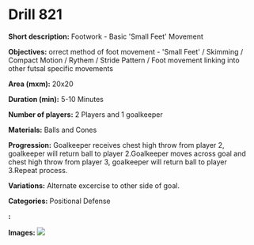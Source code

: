# Drill 821

**Short description:**
Footwork - Basic 'Small Feet' Movement

**Objectives:**
orrect method of foot movement - 'Small Feet' / Skimming / Compact Motion / Rythem / Stride Pattern / Foot movement linking into other futsal specific movements

**Area (mxm):**
20x20

**Duration (min):**
5-10 Minutes

**Number of players:**
2 Players and 1 goalkeeper

**Materials:**
Balls and Cones

**Progression:**
Goalkeeper receives chest high throw from player 2, goalkeeper will return ball to player 2.Goalkeeper moves across goal and chest high throw from player 3, goalkeeper will return ball to player 3.Repeat process.

**Variations:**
Alternate excercise to other side of goal.

**Categories:**
Positional Defense

**:**


**Images:**
![](https://www.coachingfutsal.com/\images\2fe61b5811bbde84b815e23f3ac06d02fa0626147921ac8b73c7fa8db9506e8c7f3060ba27e06bb3f247438b5b06fc7b7c90373babf3528b8959eda9d800b0715045d8a57399f.png)


